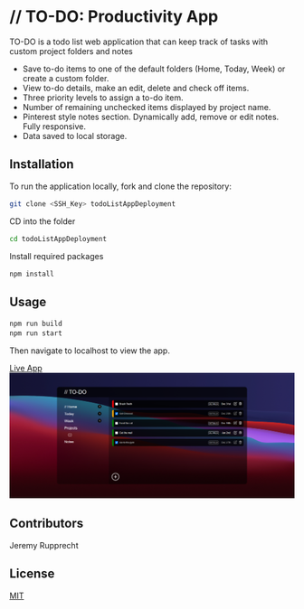 # // TO-DO: Productivity App

TO-DO is a todo list web application that can keep track of tasks with custom project folders and notes

* Save to-do items to one of the default folders (Home, Today, Week) or create a custom folder.
* View to-do details, make an edit, delete and check off items.
* Three priority levels to assign a to-do item.
* Number of remaining unchecked items displayed by project name.
* Pinterest style notes section. Dynamically add, remove or edit notes.
Fully responsive.
* Data saved to local storage.

## Installation

To run the application locally, fork and clone the repository:

```bash
git clone <SSH_Key> todoListAppDeployment
```

CD into the folder

```bash
cd todoListAppDeployment
```
Install required packages
```bash
npm install
```

## Usage

```bash
npm run build
npm run start
```
Then navigate to localhost to view the app.

[Live App](https://jeremyrupprecht.github.io/todoListAppDeployment/)
![Alt text](/screenshot.png?raw=true )


## Contributors

Jeremy Rupprecht

## License

[MIT](https://choosealicense.com/licenses/mit/)
